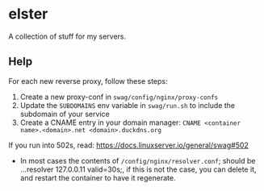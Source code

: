 # elster

A collection of stuff for my servers.

## Help

For each new reverse proxy, follow these steps:
1. Create a new proxy-conf in `swag/config/nginx/proxy-confs`
2. Update the `SUBDOMAINS` env variable in `swag/run.sh` to include the subdomain of your service
3. Create a CNAME entry in your domain manager: `CNAME <container name>.<domain>.net <domain>.duckdns.org`

If you run into 502s, read: https://docs.linuxserver.io/general/swag#502
* In most cases the contents of `/config/nginx/resolver.conf`; should be ...resolver 127.0.0.11 valid=30s;, if this is not the case, you can delete it, and restart the container to have it regenerate.